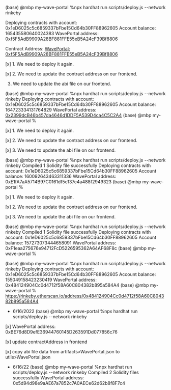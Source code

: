 

(base) @mbp my-wave-portal %npx hardhat run scripts/deploy.js --network rinkeby

Deploying contracts with account:  0x1eD6025c5c6859337bFbe15Cd64b30FF88962605
Account balance:  165435580640024383
WavePortal address:  0xf5F5AdB9909A28BF881FFE55eB5A24cF39Bf8806

Contract Address: [WavePortal: 0xf5F5AdB9909A28BF881FFE55eB5A24cF39Bf8806](https://rinkeby.etherscan.io/address/0xf5F5AdB9909A28BF881FFE55eB5A24cF39Bf8806)

[x] 1. We need to deploy it again.

[x] 2. We need to update the contract address on our frontend.

3. We need to update the abi file on our frontend. 

(base) @mbp my-wave-portal %npx hardhat run scripts/deploy.js --network rinkeby
Deploying contracts with account:  0x1eD6025c5c6859337bFbe15Cd64b30FF88962605
Account balance:  164723334131764829
WavePortal address:  [0x2399dcB46b457da4646d1DDF5A539D4ca4C5C2A4](https://rinkeby.etherscan.io/address/0x2399dcB46b457da4646d1DDF5A539D4ca4C5C2A4)
(base) @mbp my-wave-portal %

[x] 1. We need to deploy it again.

[x] 2. We need to update the contract address on our frontend.

[x] 3. We need to update the abi file on our frontend. 

(base) @mbp my-wave-portal %npx hardhat run scripts/deploy.js --network rinkeby
Compiled 1 Solidity file successfully
Deploying contracts with account:  0x1eD6025c5c6859337bFbe15Cd64b30FF88962605
Account balance:  160092643463311336
WavePortal address:  0xE1fA7aA5714B97C0161df5c137c4a488f2949323
(base) @mbp my-wave-portal %

[x] 1. We need to deploy it again.

[x] 2. We need to update the contract address on our frontend.

[x] 3. We need to update the abi file on our frontend. 

(base) @mbp my-wave-portal %npx hardhat run scripts/deploy.js --network rinkeby
Compiled 1 Solidity file successfully
Deploying contracts with account:  0x1eD6025c5c6859337bFbe15Cd64b30FF88962605
Account balance:  157273073444658091
WavePortal address:  0xF1eaa275676e94712FcD5226595362A64AF68F8c
(base) @mbp my-wave-portal %


(base) @mbp my-wave-portal %npx hardhat run scripts/deploy.js --network rinkeby
Deploying contracts with account:  0x1eD6025c5c6859337bFbe15Cd64b30FF88962605
Account balance:  155049158423230419
WavePortal address:  0x484124904Cc0d4712f58A60C804382b895a584A4
(base) @mbp my-wave-portal %
https://rinkeby.etherscan.io/address/0x484124904Cc0d4712f58A60C804382b895a584A4

- 6/16/2022
(base) @mbp my-wave-portal %npx hardhat run scripts/deploy.js --network rinkeby                      

[x] WavePortal address:  0xBE76d8D9efE36944760145D263591Dd077856c76

[x] update contractAddress in frontend

[x] copy abi file data from artifacts>WavePortal.json to utils>WavePortal.json

- 6/16/22
(base) @mbp my-wave-portal %npx hardhat run scripts/deploy.js --network rinkeby
Compiled 2 Solidity files successfully
WavePortal address:  0x5d94d98e9aAE67a7852c7A0AECe62d62b8f8F7c4
